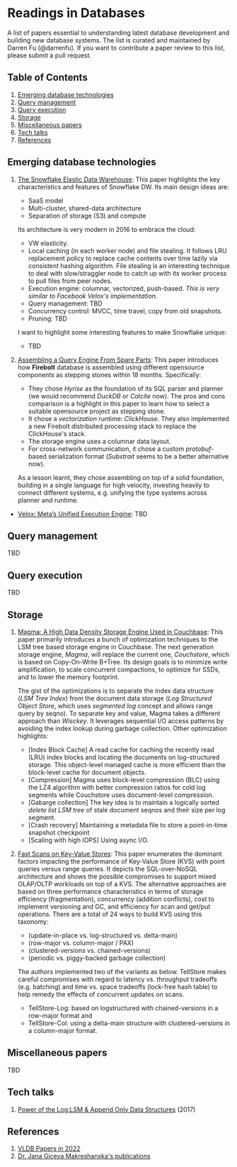 # Readings in Databases

A list of papers essential to understanding latest database development and building new database systems. The list is curated and maintained by Darren Fu (@darrenfu). If you want to contribute a paper review to this list, please submit a pull request. 

## <a name='TOC'>Table of Contents</a>

  1. [Emerging database technologies](#newdb)
  1. [Query management](#query-mgnt)
  1. [Query execution](#query-exec)
  1. [Storage](#storage)
  1. [Miscellaneous papers](#misc)
  1. [Tech talks](#techtalks)
  1. [References](#ref)


## <a name='newdb'> Emerging database technologies
1. [The Snowflake Elastic Data Warehouse](https://dl.acm.org/doi/pdf/10.1145/2882903.2903741): This paper highlights the key characteristics and features of Snowflake DW. Its main design ideas are:  
    * SaaS model 
    * Multi-cluster, shared-data architecture
    * Separation of storage (S3) and compute

    Its architecture is very modern in 2016 to embrace the cloud:  
    * VW elasticity.
    * Local caching (in each worker node) and file stealing. It follows LRU replacement policy to replace cache contents over time lazily via consistent hashing algorithm. File stealing is an interesting technique to deal with slow/straggler node to catch up with its worker process to pull files from peer nodes.
    * Execution engine: columnar, vectorized, push-based. *This is very similar to Facebook Velox's implementation.*
    * Query management: TBD
    * Concurrency control: MVCC, time travel, copy from old snapshots.
    * Pruning: TBD
    
    I want to highlight some interesting features to make Snowflake unique:
    * TBD
 
1. [Assembling a Query Engine From Spare Parts](https://www.firebolt.io/content/firebolt-vldb-cdms-2022): This paper introduces how **Firebolt** database is assembled using different opensource components as stepping stones within 18 months. Specifically:  
      * They chose *Hyrise* as the foundation of its SQL parser and planner (we would recommend *DuckDB* or *Calcite* now). The pros and cons comparison is a highlight in this paper to learn how to select a suitable opensource project as stepping stone.
    * It chose a *vectorization* runtime: *ClickHouse*. They also implemented a new Firebolt distributed processing stack to replace the ClickHouse's stack.
    * The storage engine uses a columnar data layout.
    * For cross-network communication, it chose a custom *protobuf*-based serialization format (*Substrait* seems to be a better alternative now).  
  
    As a lesson learnt, they chose assembling on top of a solid foundation, building in a single language for high velocity, investing heavily to connect different systems, e.g. unifying the type systems across planner and runtime. 
* [Velox: Meta’s Unified Execution Engine](https://research.facebook.com/file/477542930588455/Velox-Metas-Unified-Execution-Engine-p1030-pedreira-cr2-1.pdf): TBD

## <a name='query-mgnt'> Query management
TBD
  
## <a name='query-exec'> Query execution
TBD

## <a name='storage'> Storage
1. [Magma: A High Data Density Storage Engine Used in Couchbase](https://www.vldb.org/pvldb/vol15/p3496-lakshman.pdf): This paper primarily introduces a bunch of optimization techniques to the LSM tree based storage engine in Couchbase. The next generation storage engine, *Magma*, will replace the current one, *Couchstore*, which is based on Copy-On-Write B+Tree. Its design goals is to minimize write amplification, to scale concurrent compactions, to optimize for SSDs, and to lower the memory footprint.  
  
    The gist of the optimizations is to separate the index data structure (*LSM Tree Index*) from the document data storage (*Log Structured Object Store*, which uses *segmented log* concept and allows range query by seqno). To separate key and value, Magma takes a different approach than *Wisckey*. It leverages sequential I/O access patterns by avoiding the index lookup during garbage collection. Other optimization highlights:  
      * [Index Block Cache] A read cache for caching the recently read (LRU) index blocks and locating the documents on log-structured storage. This object-level managed cache is more efficient than the block-level cache for document objects. 
    * [Compression] Magma uses block-level compression (BLC) using the LZ4 algorithm with better compression ratios for cold log segments while Couchstore uses document-level compression. 
    * [Gabarge collection] The key idea is to maintain a logically sorted *delete list LSM tree* of stale document seqnos and their size per log segment. 
    * [Crash recovery] Maintaining a metadata file to store a point-in-time snapshot checkpoint
    * [Scaling with high IOPS] Using async I/O. 

1. [Fast Scans on Key-Value Stores](https://vldb.org/pvldb/vol10/p1526-bocksrocker.pdf): This paper enumerates the dominant factors impacting the performance of Key-Value Store (KVS) with point queries versus range queries. It depicts the SQL-over-NoSQL architecture and shows the possible compromises to support mixed OLAP/OLTP workloads on top of a KVS. The alternative approaches are based on three performance characteristics in terms of storage efficiency (fragmentation), concurrency (addition conflicts), cost to implement versioning and GC, and efficiency for scan and get/put operations. There are a total of 24 ways to build KVS using this taxonomy:  
    * (update-in-place vs. log-structured vs. delta-main)  
    * (row-major vs. column-major / PAX)  
    * (clustered-versions vs. chained-versions)
    * (periodic vs. piggy-backed garbage collection)

    The authors implemented two of the variants as below. TellStore makes careful compromises with regard to latency vs. throughput tradeoffs (e.g. batching) and time vs. space tradeoffs (lock-free hash table) to help remedy the effects of concurrent updates on scans.
    * TellStore-Log: based on logstructured with chained-versions in a row-major format and 
    * TellStore-Col: using a delta-main structure with clustered-versions in a column-major format.
  
## <a name='misc'> Miscellaneous papers  
TBD

## <a name='techtalks'> Tech talks
1. [Power of the Log:LSM & Append Only Data Structures](https://www.infoq.com/presentations/lsm-append-data-structures/) (2017)

## <a name='ref'> References
1. [VLDB Papers in 2022](https://vldb.org/2022/?paper-session)
1. [Dr. Jana Giceva Makreshanska's publications](https://db.in.tum.de/~giceva/index.shtml?lang=en)
